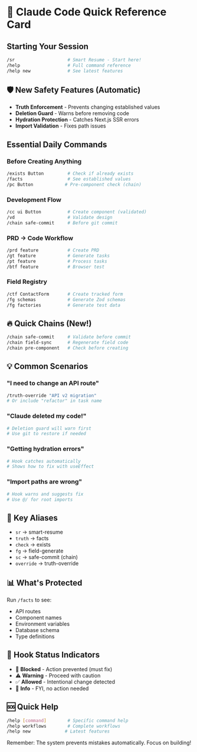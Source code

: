 # 🚀 Claude Code Quick Reference Card

## Starting Your Session
```bash
/sr                    # Smart Resume - Start here!
/help                  # Full command reference
/help new              # See latest features
```

## 🛡️ New Safety Features (Automatic)
- **Truth Enforcement** - Prevents changing established values
- **Deletion Guard** - Warns before removing code
- **Hydration Protection** - Catches Next.js SSR errors
- **Import Validation** - Fixes path issues

## Essential Daily Commands

### Before Creating Anything
```bash
/exists Button         # Check if already exists
/facts                 # See established values
/pc Button            # Pre-component check (chain)
```

### Development Flow
```bash
/cc ui Button          # Create component (validated)
/vd                    # Validate design
/chain safe-commit     # Before git commit
```

### PRD → Code Workflow
```bash
/prd feature           # Create PRD
/gt feature            # Generate tasks
/pt feature            # Process tasks
/btf feature           # Browser test
```

### Field Registry
```bash
/ctf ContactForm       # Create tracked form
/fg schemas            # Generate Zod schemas
/fg factories          # Generate test data
```

## 🔥 Quick Chains (New!)
```bash
/chain safe-commit     # Validate before commit
/chain field-sync      # Regenerate field code
/chain pre-component   # Check before creating
```

## 💡 Common Scenarios

### "I need to change an API route"
```bash
/truth-override "API v2 migration"
# Or include "refactor" in task name
```

### "Claude deleted my code!"
```bash
# Deletion guard will warn first
# Use git to restore if needed
```

### "Getting hydration errors"
```bash
# Hook catches automatically
# Shows how to fix with useEffect
```

### "Import paths are wrong"
```bash
# Hook warns and suggests fix
# Use @/ for root imports
```

## 🎯 Key Aliases
- `sr` → smart-resume
- `truth` → facts
- `check` → exists
- `fg` → field-generate
- `sc` → safe-commit (chain)
- `override` → truth-override

## 📊 What's Protected

Run `/facts` to see:
- API routes
- Component names
- Environment variables
- Database schema
- Type definitions

## 🚦 Hook Status Indicators

- 🚫 **Blocked** - Action prevented (must fix)
- ⚠️ **Warning** - Proceed with caution
- ✅ **Allowed** - Intentional change detected
- 📝 **Info** - FYI, no action needed

## 🆘 Quick Help
```bash
/help [command]        # Specific command help
/help workflows        # Complete workflows
/help new             # Latest features
```

Remember: The system prevents mistakes automatically. Focus on building!